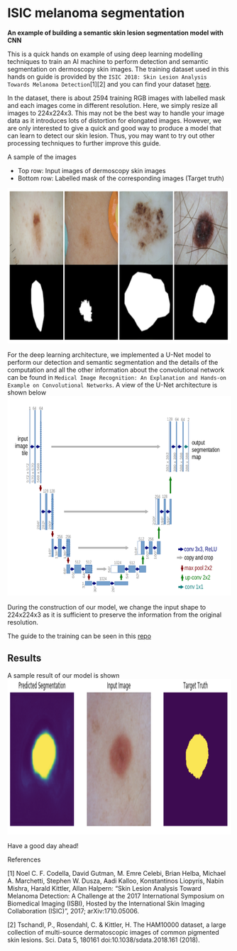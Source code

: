 # ISIC melanoma segmentation
**An example of building a semantic skin lesion segmentation model with CNN**

This is a quick hands on example of using deep learning modelling techniques to train an AI machine to perform detection and semantic segmentation on dermoscopy skin images.
The training dataset used in this hands on guide is provided by the `ISIC 2018: Skin Lesion Analysis Towards Melanoma Detection`[1][2] and you can find your dataset [here](https://challenge2018.isic-archive.com/task1/).

In the dataset, there is about 2594 training RGB images with labelled mask and each images come in different resolution.
Here, we simply resize all images to 224x224x3. This may not be the best way to handle your image data as it introduces lots of distortion for elongated images.
However, we are only interested to give a quick and good way to produce a model that can learn to detect our skin lesion.
Thus, you may want to try out other processing techniques to further improve this guide.

A sample of the images
* Top row: Input images of dermoscopy skin images
* Bottom row: Labelled mask of the corresponding images (Target truth)
<img src="https://github.com/DW-Hwang/ISIC-melanoma-segmentation/blob/master/screenshots/image1.png" width= "840" height="350"/> 

For the deep learning architecture, we implemented a U-Net model to perform our detection and semantic segmentation and the details of the computation and all the other information about the convolutional network can be found in `Medical Image Recognition: An Explanation and Hands-on Example on Convolutional Networks`. A view of the U-Net architecture is shown below
<img src="https://github.com/DW-Hwang/ISIC-melanoma-segmentation/blob/master/screenshots/unet.png" width= "600" height="450"/>

During the construction of our model, we change the input shape to 224x224x3 as it is sufficient to preserve the information from the original resolution. 

The guide to the training can be seen in this [repo](https://github.com/DW-Hwang/ISIC-melanoma-segmentation/blob/master/U-net/segmentation.ipynb) 

## Results
A sample result of our model is shown 
<img src="https://github.com/DW-Hwang/ISIC-melanoma-segmentation/blob/master/screenshots/image2.png" width= "840" height="350"/> 

Have a good day ahead!

References

[1] Noel C. F. Codella, David Gutman, M. Emre Celebi, Brian Helba, Michael A. Marchetti, Stephen W. Dusza, Aadi Kalloo, Konstantinos Liopyris, Nabin Mishra, Harald Kittler, Allan Halpern: “Skin Lesion Analysis Toward Melanoma Detection: A Challenge at the 2017 International Symposium on Biomedical Imaging (ISBI), Hosted by the International Skin Imaging Collaboration (ISIC)”, 2017; arXiv:1710.05006.

[2] Tschandl, P., Rosendahl, C. & Kittler, H. The HAM10000 dataset, a large collection of multi-source dermatoscopic images of common pigmented skin lesions. Sci. Data 5, 180161 doi:10.1038/sdata.2018.161 (2018).

